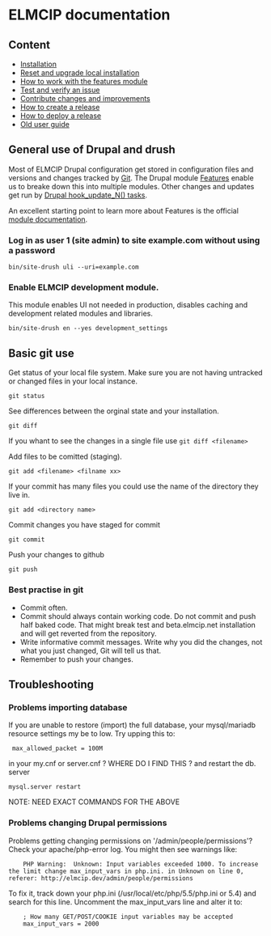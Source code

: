 # ELMCIP documentation

## Content
- [Installation](doc/install.md)
- [Reset and upgrade local installation](doc/reset.md)
- [How to work with the features module](doc/features.md)
- [Test and verify an issue](doc/test_verify.md)
- [Contribute changes and improvements](doc/contrib.md)
- [How to create a release](doc/create_release.md)
- [How to deploy a release](doc/deploy.md)
- [Old user guide](doc/book.md)

## General use of Drupal and drush
Most of ELMCIP Drupal configuration get stored in configuration files and versions and changes tracked by [Git](https://git-scm.com). The Drupal module [Features](https://www.drupal.org/project/features) enable us to breake down this into multiple modules. Other changes and updates get run by [Drupal hook_update_N() tasks](https://api.drupal.org/api/drupal/modules!system!system.api.php/function/hook_update_N/7).

An excellent starting point to learn more about Features is the official [module documentation](https://www.drupal.org/node/580026).

### Log in as user 1 (site admin) to site example.com without using a password
    bin/site-drush uli --uri=example.com

### Enable ELMCIP development module.
This module enables UI not needed in production, disables caching and development related modules and libraries.

    bin/site-drush en --yes development_settings

## Basic git use

Get status of your local file system. Make sure you are not having untracked or changed files in your local instance.

    git status
    
See differences between the orginal state and your installation.

    git diff

If you whant to see the changes in a single file use `git diff <filename>`

Add files to be comitted (staging).

    git add <filename> <filname xx>
    
If your commit has many files you could use the name of the directory they live in.

    git add <directory name>

Commit changes you have staged for commit

    git commit

Push your changes to github

    git push

### Best practise in git

* Commit often.
* Commit should always contain working code. Do not commit and push half baked code. That might break test and beta.elmcip.net installation and will get reverted from the repository.
* Write informative commit messages. Write why you did the changes, not what you just changed, Git will tell us that.
* Remember to push your changes.

## Troubleshooting

### Problems importing database
If you are unable to restore (import) the full database, your mysql/mariadb resource settings my be to low. Try upping this to:

     max_allowed_packet = 100M

in your my.cnf or server.cnf  ? WHERE DO I FIND THIS ? and restart the db. server

    mysql.server restart

NOTE: NEED EXACT COMMANDS FOR THE ABOVE

### Problems changing Drupal permissions
Problems getting changing permissions on '/admin/people/permissions'? Check your apache/php-error log. You might then see warnings like:

        PHP Warning:  Unknown: Input variables exceeded 1000. To increase the limit change max_input_vars in php.ini. in Unknown on line 0, referer: http://elmcip.dev/admin/people/permissions

To fix it, track down your php.ini (/usr/local/etc/php/5.5/php.ini or 5.4) and search for this line. Uncomment the max_input_vars line and alter it to:

        ; How many GET/POST/COOKIE input variables may be accepted
        max_input_vars = 2000
